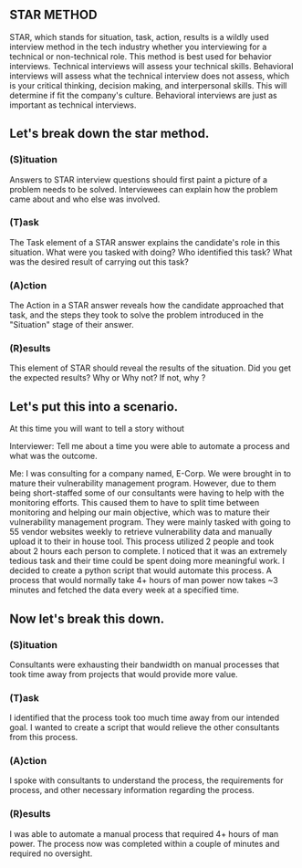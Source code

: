 ## STAR METHOD
STAR, which stands for situation, task, action, results is a wildly used interview method in the tech industry whether you interviewing for a technical or non-technical role. This method is best used for behavior interviews. Technical interviews will assess your technical skills. Behavioral interviews will assess what the technical interview does not assess, which is your critical thinking, decision making, and interpersonal skills. This will determine if fit the company's culture. Behavioral interviews are just as important as technical interviews.

## Let's break down the star method.

### (S)ituation
Answers to STAR interview questions should first paint a picture of a problem needs to be solved. Interviewees can explain how the problem came about and who else was involved.
### (T)ask
The Task element of a STAR answer explains the candidate's role in this situation. What were you tasked with doing?  Who identified this task? What was the desired result of carrying out this task?
### (A)ction
The Action in a STAR answer reveals how the candidate approached that task, and the steps they took to solve the problem introduced in the "Situation" stage of their answer.
### (R)esults
This element of STAR should reveal the results of the situation. Did you get the expected results? Why or Why not? If not, why ?

## Let's put this into a scenario.

At this time you will want to tell a story without

Interviewer: Tell me about a time you were able to automate a process and what was the outcome.

Me: I was consulting for a company named, E-Corp. We were brought in to mature their vulnerability management program. However, due to them being short-staffed some of our consultants were having to help with the monitoring efforts. This caused them to have to split time between monitoring and helping our main objective, which was to mature their vulnerability management program. They were mainly tasked with going to 55 vendor websites weekly to retrieve vulnerability data and manually upload it to their in house tool. This process utilized 2 people and took about 2 hours each person to complete. I noticed that it was an extremely tedious task and their time could be spent doing more meaningful work. I decided to create a python script that would automate this process. A process that would normally take 4+ hours of man power now takes ~3 minutes and fetched the data every week at a specified time.

## Now let's break this down.

### (S)ituation
Consultants were exhausting their bandwidth on manual processes that took time away from projects that would provide more value.

### (T)ask
I identified that the process took too much time away from our intended goal. I wanted to create a script that would relieve the other consultants from this process.

### (A)ction
 I spoke with consultants to understand the process, the requirements for process, and other necessary information regarding the process.

### (R)esults
I was able to automate a manual process that required 4+ hours of man power. The process now was completed within a couple of minutes and required no oversight.
